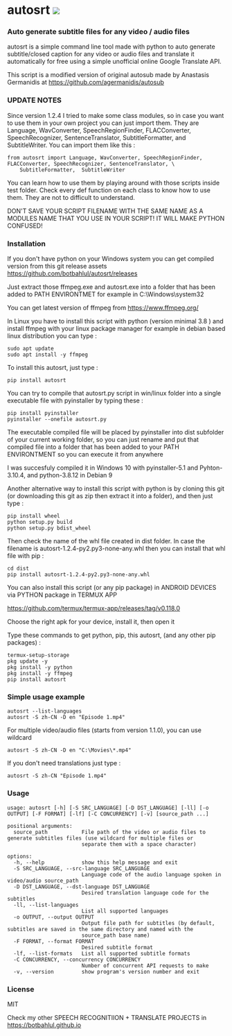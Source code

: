# autosrt <a href="https://pypi.python.org/pypi/autosrt"><img src="https://img.shields.io/pypi/v/autosrt.svg"></img></a>
  
### Auto generate subtitle files for any video / audio files
autosrt is a simple command line tool made with python to auto generate subtitle/closed caption for any video or audio files and translate it automatically for free using a simple unofficial online Google Translate API.

This script is a modified version of original autosub made by Anastasis Germanidis at https://github.com/agermanidis/autosub

### UPDATE NOTES
Since version 1.2.4 I tried to make some class modules, so in case you want to use them in your own project you can just import them. They are Language, WavConverter, SpeechRegionFinder, FLACConverter, SpeechRecognizer, SentenceTranslator, SubtitleFormatter, and SubtitleWriter. You can import them like this :
```
from autosrt import Language, WavConverter, SpeechRegionFinder, FLACConverter, SpeechRecognizer, SentenceTranslator, \
    SubtitleFormatter,  SubtitleWriter
```

You can learn how to use them by playing around with those scripts inside test folder. Check every def function on each class to know how to use them. They are not to difficult to understand.

DON'T SAVE YOUR SCRIPT FILENAME WITH THE SAME NAME AS A MODULES NAME THAT YOU USE IN YOUR SCRIPT!
IT WILL MAKE PYTHON CONFUSED!

### Installation
If you don't have python on your Windows system you can get compiled version from this git release assets
https://github.com/botbahlul/autosrt/releases

Just extract those ffmpeg.exe and autosrt.exe into a folder that has been added to PATH ENVIRONTMET for example in C:\Windows\system32

You can get latest version of ffmpeg from https://www.ffmpeg.org/

In Linux you have to install this script with python (version minimal 3.8 ) and install ffmpeg with your linux package manager for example in debian based linux distribution you can type :

```
sudo apt update
sudo apt install -y ffmpeg
```

To install this autosrt, just type :
```
pip install autosrt
```

You can try to compile that autosrt.py script in win/linux folder into a single executable file with pyinstaller by typing these :
```
pip install pyinstaller
pyinstaller --onefile autosrt.py
```

The executable compiled file will be placed by pyinstaller into dist subfolder of your current working folder, so you can just rename and put that compiled file into a folder that has been added to your PATH ENVIRONTMENT so you can execute it from anywhere

I was succesfuly compiled it in Windows 10 with pyinstaller-5.1 and Pyhton-3.10.4, and python-3.8.12 in Debian 9

Another alternative way to install this script with python is by cloning this git (or downloading this git as zip then extract it into a folder), and then just type :

```
pip install wheel
python setup.py build
python setup.py bdist_wheel
```

Then check the name of the whl file created in dist folder. In case the filename is autosrt-1.2.4-py2.py3-none-any.whl then you can install that whl file with pip :
```
cd dist
pip install autosrt-1.2.4-py2.py3-none-any.whl
```

You can also install this script (or any pip package) in ANDROID DEVICES via PYTHON package in TERMUX APP

https://github.com/termux/termux-app/releases/tag/v0.118.0

Choose the right apk for your device, install it, then open it

Type these commands to get python, pip, this autosrt, (and any other pip packages) :

```
termux-setup-storage
pkg update -y
pkg install -y python
pkg install -y ffmpeg
pip install autosrt
```

### Simple usage example 

```
autosrt --list-languages
autosrt -S zh-CN -D en "Episode 1.mp4"
```

For multiple video/audio files (starts from version 1.1.0), you can use wildcard
```
autosrt -S zh-CN -D en "C:\Movies\*.mp4"
```

If you don't need translations just type :
```
autosrt -S zh-CN "Episode 1.mp4"
```

### Usage

```
usage: autosrt [-h] [-S SRC_LANGUAGE] [-D DST_LANGUAGE] [-ll] [-o OUTPUT] [-F FORMAT] [-lf] [-C CONCURRENCY] [-v] [source_path ...]

positional arguments:
  source_path           File path of the video or audio files to generate subtitles files (use wildcard for multiple files or
                        separate them with a space character)

options:
  -h, --help            show this help message and exit
  -S SRC_LANGUAGE, --src-language SRC_LANGUAGE
                        Language code of the audio language spoken in video/audio source_path
  -D DST_LANGUAGE, --dst-language DST_LANGUAGE
                        Desired translation language code for the subtitles
  -ll, --list-languages
                        List all supported languages
  -o OUTPUT, --output OUTPUT
                        Output file path for subtitles (by default, subtitles are saved in the same directory and named with the
                        source_path base name)
  -F FORMAT, --format FORMAT
                        Desired subtitle format
  -lf, --list-formats   List all supported subtitle formats
  -C CONCURRENCY, --concurrency CONCURRENCY
                        Number of concurrent API requests to make
  -v, --version         show program's version number and exit
```

### License

MIT

Check my other SPEECH RECOGNITIION + TRANSLATE PROJECTS in https://botbahlul.github.io
